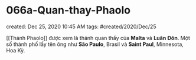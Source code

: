 ---
---

# 066a-Quan-thay-Phaolo

created: Dec 25, 2020 10:45 AM
tags: #created/2020/Dec/25

[[Thánh Phaolo]] được xem là thánh quan thầy của **Malta** và **Luân Đôn**. Một số thành phố lấy tên ông như **São Paulo**, Brasil và **Saint Paul**, Minnesota, Hoa Kỳ.